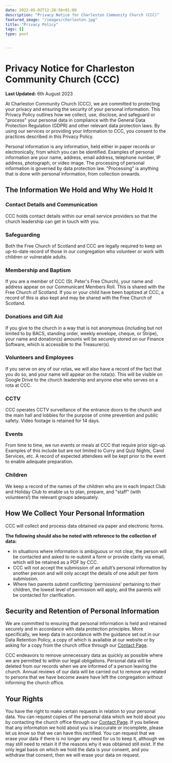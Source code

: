 ```yaml
---
date: 2022-05-02T12:28:58+01:00
description: "Privacy Notice for Charleston Community Church (CCC)"
featured_image: "/images/charleston.jpg"
title: "Privacy Policy"
tags: []
type: post


---
```

# Privacy Notice for Charleston Community Church (CCC)

**Last Updated:** 6th August 2023

At Charleston Community Church (CCC), we are committed to protecting your privacy and ensuring the security of your personal information. This Privacy Policy outlines how we collect, use, disclose, and safeguard or "process" your personal data in compliance with the General Data Protection Regulation (GDPR) and other relevant data protection laws. By using our services or providing your information to CCC, you consent to the practices described in this Privacy Policy.

Personal information is any information, held either in paper records or electronically, from which you can be identified. Examples of personal information are your name, address, email address, telephone number, IP address, photograph, or video image. The processing of personal information is governed by data protection law. "Processing" is anything that is done with personal information, from collection onwards.

## The Information We Hold and Why We Hold It

### Contact Details and Communication
CCC holds contact details within our email service providers so that the church leadership can get in touch with you.

### Safeguarding
Both the Free Church of Scotland and CCC are legally required to keep an up-to-date record of those in our congregation who volunteer or work with children or vulnerable adults.

### Membership and Baptism
If you are a member of CCC (St. Peter's Free Church), your name and address appear on our Communicant Members Roll. This is shared with the Free Church of Scotland. If you or your child have been baptized at CCC, a record of this is also kept and may be shared with the Free Church of Scotland.

### Donations and Gift Aid
If you give to the church in a way that is not anonymous (including but not limited to by BACS, standing order, weekly envelope, cheque, or Stripe), your name and donation(s) amounts will be securely stored on our Finance Software, which is accessible to the Treasurer(s).

### Volunteers and Employees
If you serve on any of our rotas, we will also have a record of the fact that you do so, and your name will appear on the rota(s). This will be visible on Google Drive to the church leadership and anyone else who serves on a rota at CCC.

### CCTV
CCC operates CCTV surveillance of the entrance doors to the church and the main hall and lobbies for the purpose of crime prevention and public safety. Video footage is retained for 14 days.

### Events
From time to time, we run events or meals at CCC that require prior sign-up. Examples of this include but are not limited to Curry and Quiz Nights, Carol Services, etc. A record of expected attendees will be kept prior to the event to enable adequate preparation.

### Children
We keep a record of the names of the children who are in each Impact Club and Holiday Club to enable us to plan, prepare, and "staff" (with volunteers!) the relevant groups adequately.

## How We Collect Your Personal Information
CCC will collect and process data obtained via paper and electronic forms.  


**The following should also be noted with reference to the collection of data:**
- In situations where information is ambiguous or not clear, the person will be contacted and asked to re-submit a form or provide clarity via email, which will be retained as a PDF by CCC.
- CCC will not accept the submission of an adult’s personal information by another person and will only accept the details of one adult per form submission.
- Where two parents submit conflicting ‘permissions’ pertaining to their children, the lowest level of permission will apply, and the parents will be contacted for clarification.

## Security and Retention of Personal Information
We are committed to ensuring that personal information is held and retained securely and in accordance with data protection principles. More specifically, we keep data in accordance with the guidance set out in our Data Retention Policy, a copy of which is available at our website or by asking for a copy from the church office through our [Contact Page](../../../../contact/#contact-form).

CCC endeavors to remove unnecessary data as quickly as possible where we are permitted to within our legal obligations. Personal data will be deleted from our records when we are informed of a person leaving the church. Annual reviews of our data will be carried out to remove any related to persons that we have become aware have left the congregation without informing the church office.

## Your Rights
You have the right to make certain requests in relation to your personal data. You can request copies of the personal data which we hold about you by contacting the church office through our [Contact Page](../../../../contact/#contact-form). If you believe that any information we hold about you is inaccurate or incomplete, please let us know so that we can have this rectified. You can request that we erase your data if there is no longer any need for us to keep it, although we may still need to retain it if the reasons why it was obtained still exist. If the only legal basis on which we hold the data is your consent, and you withdraw that consent, then we will erase your data on request.


